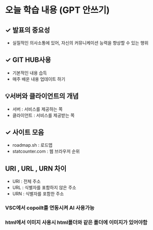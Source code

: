 # 오늘 학습 내용 (GPT 안쓰기)

## ✓ 발표의 중요성
  - 실질적인 의사소통에 있어, 자신의 커뮤니케이션 능력을 향상할 수 있는 행위

## ✓ GIT HUB사용
  - 기본적인 내용 습득
  - 매주 배운 내용 업데이트 하기

## 💡서버와 클라이언트의 개념
  - 서버 : 서비스를 제공하는 쪽
  - 클라이언트 : 서비스를 제공받는 쪽

## ✓ 사이트 모음
  - roadmap.sh : 로드맵
  - statcounter.com : 웹 브라우저 순위

## URI , URL , URN 차이
  - URI : 전체 주소
  - URL : 식별자를 표함하지 않은 주소
  - URN : 식별자를 포함한 주소

### VSC에서 copoilt를 연동시켜 AI 사용가능
### html에서 이미지 사용시 html폴더와 같은 폴더에 이미지가 있어야함
